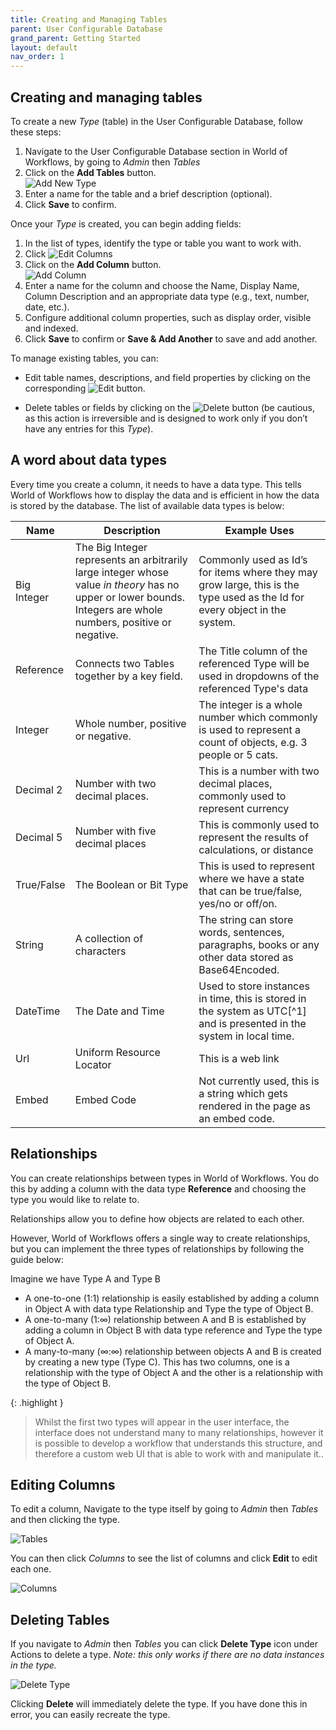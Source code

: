 ```yaml
---
title: Creating and Managing Tables
parent: User Configurable Database
grand_parent: Getting Started
layout: default
nav_order: 1
---
```


## Creating and managing tables

To create a new *Type* (table) in the User Configurable Database, follow these steps:

1.  Navigate to the User Configurable Database section in World of Workflows, by going to *Admin* then *Tables*
2.  Click on the **Add Tables** button.<br>
    ![Add New Type](../images/05a_image.png)
3.  Enter a name for the table and a brief description (optional).
4.  Click **Save** to confirm.

Once your *Type* is created, you can begin adding fields:

1.  In the list of types, identify the type or table you want to work with.
2.  Click ![Edit Columns](../images/05a_image-1.png)
3.  Click on the **Add Column** button.<br>
    ![Add Column](../images/05a_image-2.png)
4.  Enter a name for the column and choose the Name, Display Name, Column Description and an appropriate data type (e.g., text, number, date, etc.).
5.  Configure additional column properties, such as display order, visible and indexed.
6.  Click **Save** to confirm or **Save & Add Another** to save and add another.

To manage existing tables, you can:

- Edit table names, descriptions, and field properties by clicking on the corresponding ![Edit](../images/05a_image-3.png) button.

- Delete tables or fields by clicking on the ![Delete](../images/05a_image-4.png) button (be cautious, as this action is irreversible and is designed to work only if you don’t have any entries for this *Type*).

## A word about data types

Every time you create a column, it needs to have a data type. This tells World of Workflows how to display the data and is efficient in how the data is stored by the database. The list of available data types is below:

| Name        | Description                                                                                                                                                     | Example Uses                                                                                                               |
|-------------|-----------------------------------------------------------------------------------------------------------------------------------------------------------------|----------------------------------------------------------------------------------------------------------------------------|
| Big Integer | The Big Integer represents an arbitrarily large integer whose value *in theory* has no upper or lower bounds. Integers are whole numbers, positive or negative. | Commonly used as Id’s for items where they may grow large, this is the type used as the Id for every object in the system. |
| Reference | Connects two Tables together by a key field.|The Title column of the referenced Type will be used in dropdowns of the referenced Type's data|
| Integer     | Whole number, positive or negative.                                                                                                                             | The integer is a whole number which commonly is used to represent a count of objects, e.g. 3 people or 5 cats.             |
| Decimal 2   | Number with two decimal places.                                                                                                                                 | This is a number with two decimal places, commonly used to represent currency                                              |
| Decimal 5   | Number with five decimal places                                                                                                                                 | This is commonly used to represent the results of calculations, or distance                                                |
| True/False  | The Boolean or Bit Type                                                                                                                                         | This is used to represent where we have a state that can be true/false, yes/no or off/on.                                  |
| String      | A collection of characters                                                                                                                                      | The string can store words, sentences, paragraphs, books or any other data stored as Base64Encoded.                        |
| DateTime    | The Date and Time                                                                                                                                               | Used to store instances in time, this is stored in the system as UTC[^1] and is presented in the system in local time.     |
| Url         | Uniform Resource Locator                                                                                                                                        | This is a web link                                                                                                         |
| Embed       | Embed Code                                                                                                                                                      | Not currently used, this is a string which gets rendered in the page as an embed code.                                     |

## Relationships

You can create relationships between types in World of Workflows. You do this by adding a column with the data type **Reference** and choosing the type you would like to relate to.

Relationships allow you to define how objects are related to each other.

However, World of Workflows offers a single way to create relationships, but you can implement the three types of relationships by following the guide below:

Imagine we have Type A and Type B

- A one-to-one (1:1) relationship is easily established by adding a column in Object A with data type Relationship and Type the type of Object B.
- A one-to-many (1:∞) relationship between A and B is established by adding a column in Object B with data type reference and Type the type of Object A.
- A many-to-many (∞:∞) relationship between objects A and B is created by creating a new type (Type C). This has two columns, one is a relationship with the type of Object A and the other is a relationship with the type of Object B.

{: .highlight }
> Whilst the first two types will appear in the user interface, the interface does not understand many to many relationships, however it is possible to develop a workflow that understands this structure, and therefore a custom web UI that is able to work with and manipulate it..

## Editing Columns

To edit a column, Navigate to the type itself by going to *Admin* then *Tables* and then clicking the type.

![Tables](../images/05a_image13.png)

You can then click *Columns* to see the list of columns and click **Edit** to edit each one.

![Columns](../images/05a_image14.png)

## Deleting Tables

If you navigate to *Admin* then *Tables* you can click **Delete Type** icon under Actions to delete a type. *Note: this only works if there are no data instances in the type.*

![Delete Type](../images/05a_image15.png)

Clicking **Delete** will immediately delete the type. If you have done this in error, you can easily recreate the type.
